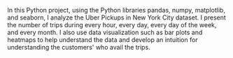 In this Python project, using the Python libraries pandas, numpy, matplotlib, and seaborn, I analyze the Uber Pickups in New York City dataset. I present the number of trips during every hour, every day, every day of the week, and every month. I also use data visualization such as bar plots and heatmaps to help understand the data and develop an intuition for understanding the customers' who avail the trips.
